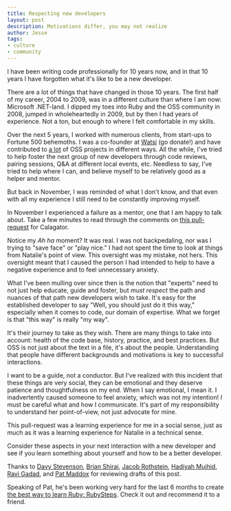 ```yaml
---
title: Respecting new developers
layout: post
description: Motivations differ, you may not realize
author: Jesse
tags:
- culture
- community
---
```


I have been writing code professionally for 10 years now, and in that 10 years I
have forgotten what it's like to be a new developer.

There are a lot of things that have changed in those 10 years. The first half of
my career, 2004 to 2009, was in a different culture than where I am now:
Microsoft .NET-land. I dipped my toes into Ruby and the OSS community in 2008,
jumped in wholeheartedly in 2009, but by then I had years of experience. Not a
ton, but enough to where I felt comfortable in my skills.

Over the next 5 years, I worked with numerous clients, from start-ups to Fortune
500 behemoths. I was a co-founder at [Watsi](https://watsi.org) (go donate!) and
have contributed to [a lot](https://github.com/jc00ke?tab=activity) of OSS
projects in different ways. All the while, I've tried to help foster the next
group of new developers through code reviews, pairing sessions, Q&A at different
local events, etc. Needless to say, I've tried to help where I can, and believe
myself to be relatively good as a helper and mentor.

But back in November, I was reminded of what I don't know, and that even with
all my experience I still need to be constantly improving myself.

In November I experienced a failure as a mentor, one that I am happy to talk
about. Take a few minutes to read through the comments on [this
pull-request](https://github.com/calagator/calagator/pull/233) for Calagator.

Notice my *Ah ha* moment? It was real. I was not backpedaling, nor was I trying
to "save face" or "play nice." I had not spent the time to look at things from
Natalie's point of view. This oversight was my mistake, not hers. This oversight
meant that I caused the person I had intended to help to have a negative
experience and to feel unnecessary anxiety.

What I've been mulling over since then is the notion that "experts" need to not
just help educate, guide and foster, but *must respect* the path and nuances of
that path new developers wish to take. It's easy for the established developer
to say "Well, you should just do it this way," especially when it comes to code,
our domain of expertise. What we forget is that "this way" is really "my way".

It's their journey to take as they wish. There are many things to take into
account: health of the code base, history, practice, and best practices. But OSS
is not just about the text in a file, it's about the people. Understanding that
people have different backgrounds and motivations is key to successful
interactions.

I want to be a guide, not a conductor. But I've realized with this incident that
these things are very social, they can be emotional and they deserve patience
and thoughtfulness on my end. When I say emotional, I mean it. I inadvertently
caused someone to feel anxiety, which was not my intention! *I* must be careful
what and how I communicate. It's part of my responsibility to understand her
point-of-view, not just advocate for mine.

This pull-request was a learning experience for me in a social sense, just as
much as it was a learning experience for Natalie in a technical sense.

Consider these aspects in your next interaction with a new developer and see if
you learn something about yourself and how to be a better developer.

Thanks to
[Davy Stevenson](https://twitter.com/davystevenson),
[Brian Shirai](https://twitter.com/brixen),
[Jacob Rothstein](https://twitter.com/jacobrothstein),
[Hadiyah Mujhid](https://twitter.com/hadiyahdotme),
[Ravi Gadad](https://twitter.com/spindiket), and
[Pat Maddox](https://twitter.com/patmaddox) for reviewing drafts of this post.

Speaking of Pat, he's been working very hard for the last 6 months to create
[the best way to learn Ruby: RubySteps](https://rubysteps.com/). Check it out
and recommend it to a friend.
